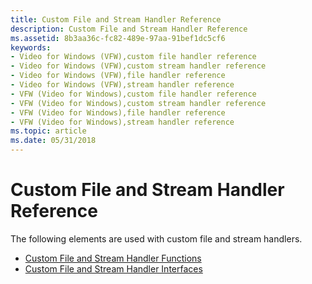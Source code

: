 ```yaml
---
title: Custom File and Stream Handler Reference
description: Custom File and Stream Handler Reference
ms.assetid: 8b3aa36c-fc82-489e-97aa-91bef1dc5cf6
keywords:
- Video for Windows (VFW),custom file handler reference
- Video for Windows (VFW),custom stream handler reference
- Video for Windows (VFW),file handler reference
- Video for Windows (VFW),stream handler reference
- VFW (Video for Windows),custom file handler reference
- VFW (Video for Windows),custom stream handler reference
- VFW (Video for Windows),file handler reference
- VFW (Video for Windows),stream handler reference
ms.topic: article
ms.date: 05/31/2018
---
```


# Custom File and Stream Handler Reference

The following elements are used with custom file and stream handlers.

-   [Custom File and Stream Handler Functions](custom-file-and-stream-handler-functions.md)
-   [Custom File and Stream Handler Interfaces](custom-file-and-stream-handler-interfaces.md)

 

 




